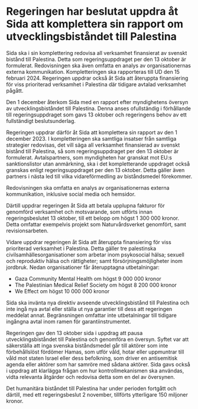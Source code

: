# Regeringen har beslutat uppdra åt Sida att komplettera sin rapport om utvecklingsbiståndet till Palestina

Sida ska i sin komplettering redovisa all verksamhet finansierat av svenskt bistånd till Palestina. Detta som regeringsuppdraget per den 13 oktober är formulerat. Redovisningen ska även omfatta en analys av organisationernas externa kommunikation. Kompletteringen ska rapporteras till UD den 15 februari 2024. Regeringen uppdrar också åt Sida att återuppta finansiering för viss prioriterad verksamhet i Palestina där tidigare avtalad verksamhet pågått.

Den 1 december återkom Sida med en rapport efter myndighetens översyn av utvecklingsbiståndet till Palestina. Denna anses ofullständig i förhållande till regeringsuppdraget som gavs 13 oktober och regeringens behov av ett fullständigt beslutsunderlag.

Regeringen uppdrar därför åt Sida att komplettera sin rapport av den 1 december 2023. I kompletteringen ska samtliga insatser från samtliga strategier redovisas, det vill säga all verksamhet finansierad av svenskt bistånd till Palestina, så som regeringsuppdraget per den 13 oktober är formulerat. Avtalspartners, som myndigheten har granskat mot EU:s sanktionslistor utan anmärkning, ska i det kompletterande uppdraget också granskas enligt regeringsuppdraget per den 13 oktober. Detta gäller även partners i nästa led till vilka vidareförmedling av biståndsmedel förekommer.

Redovisningen ska omfatta en analys av organisationernas externa kommunikation, inklusive social media och hemsidor.

Därtill uppdrar regeringen åt Sida att betala upplupna fakturor för genomförd verksamhet och motsvarande, som utförts innan regeringsbeslutet 13 oktober, till ett belopp om högst 1 300 000 kronor. Detta omfattar exempelvis projekt som Naturvårdsverket genomfört, samt revisionsarbeten.

Vidare uppdrar regeringen åt Sida att återuppta finansiering för viss prioriterad verksamhet i Palestina. Detta gäller tre palestinska civilsamhällesorganisationer som arbetar inom psykosocial hälsa; sexuell och reproduktiv hälsa och rättigheter; samt försörjningsmöjligheter inom jordbruk. Nedan organisationer får återupptagna utbetalningar:

* Gaza Community Mental Health om högst 9 000 000 kronor
* The Palestinian Medical Relief Society om högst 8 200 000 kronor
* We Effect om högst 10 000 000 kronor

Sida ska invänta nya direktiv avseende utvecklingsbistånd till Palestina och inte ingå nya avtal eller ställa ut nya garantier till dess att regeringen meddelat annat. Begränsningen omfattar inte utbetalningar till tidigare ingångna avtal inom ramen för garantiinstrumentet.

Regeringen gav den 13 oktober sida i uppdrag att pausa utvecklingsbiståndet till Palestina och genomföra en översyn. Syftet var att säkerställa att inga svenska biståndsmedel går till aktörer som inte förbehållslöst fördömer Hamas, som utför våld, hotar eller uppmuntrar till våld mot staten Israel eller dess befolkning, som driver en antisemitisk agenda eller aktörer som har samröre med sådana aktörer. Sida gavs också i uppdrag att klarlägga frågan om hur kontrollmekanismen ska användas, vidta relevanta åtgärder och redovisa detta som en del av översynen.

Det humanitära biståndet till Palestina har under perioden fortgått och därtill, med ett regeringsbeslut 2 november, tillförts ytterligare 150 miljoner kronor.

